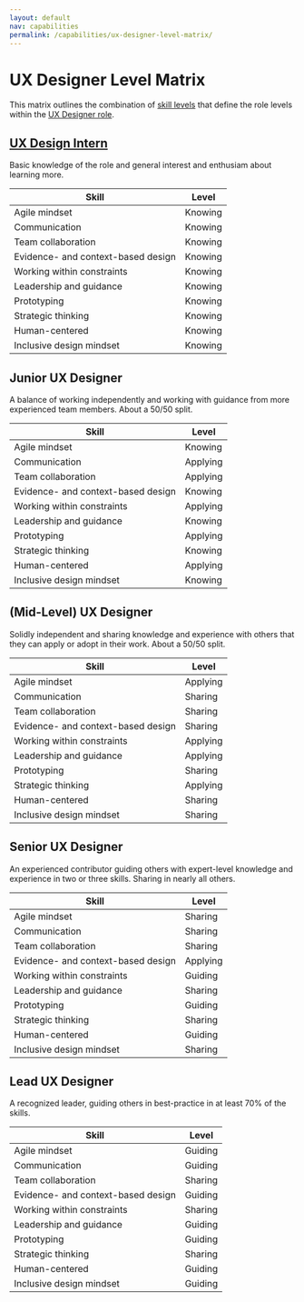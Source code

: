 ```yaml
---
layout: default
nav: capabilities
permalink: /capabilities/ux-designer-level-matrix/
---
```

# UX Designer Level Matrix

This matrix outlines the combination of [skill levels](../skill-levels) that define the role levels within the [UX Designer role](../ux-designer-role-overview).

## [UX Design Intern](../job-ads/ux-design-intern-job-ad/)
Basic knowledge of the role and general interest and enthusiam about learning more.

| Skill | Level |
| --- | --- |
| Agile mindset | Knowing |
| Communication | Knowing |
| Team collaboration | Knowing |
| Evidence- and context-based design | Knowing |
| Working within constraints | Knowing |
| Leadership and guidance | Knowing |
| Prototyping | Knowing |
| Strategic thinking | Knowing |
| Human-centered | Knowing |
| Inclusive design mindset | Knowing |

## Junior UX Designer
A balance of working independently and working with guidance from more experienced team members. About a 50/50 split.

| Skill | Level |
| --- | --- |
| Agile mindset | Knowing |
| Communication | Applying |
| Team collaboration | Applying |
| Evidence- and context-based design | Knowing |
| Working within constraints | Applying |
| Leadership and guidance | Knowing |
| Prototyping | Applying |
| Strategic thinking | Knowing |
| Human-centered | Applying |
| Inclusive design mindset | Knowing |

## (Mid-Level) UX Designer
Solidly independent and sharing knowledge and experience with others that they can apply or adopt in their work. About a 50/50 split.

| Skill | Level |
| --- | --- |
| Agile mindset | Applying |
| Communication | Sharing |
| Team collaboration | Sharing |
| Evidence- and context-based design | Sharing |
| Working within constraints | Applying |
| Leadership and guidance | Applying |
| Prototyping | Sharing |
| Strategic thinking | Applying |
| Human-centered | Sharing |
| Inclusive design mindset | Sharing |

## Senior UX Designer
An experienced contributor guiding others with expert-level knowledge and experience in two or three skills. Sharing in nearly all others.

| Skill | Level |
| --- | --- |
| Agile mindset | Sharing |
| Communication | Sharing |
| Team collaboration | Sharing |
| Evidence- and context-based design | Applying |
| Working within constraints | Guiding |
| Leadership and guidance | Sharing |
| Prototyping | Guiding |
| Strategic thinking | Sharing |
| Human-centered | Guiding |
| Inclusive design mindset | Sharing |

## Lead UX Designer
A recognized leader, guiding others in best-practice in at least 70% of the skills.

| Skill | Level |
| --- | --- |
| Agile mindset | Guiding |
| Communication | Guiding |
| Team collaboration | Sharing |
| Evidence- and context-based design | Guiding |
| Working within constraints | Sharing |
| Leadership and guidance | Guiding |
| Prototyping | Guiding |
| Strategic thinking | Sharing |
| Human-centered | Guiding |
| Inclusive design mindset | Guiding |
